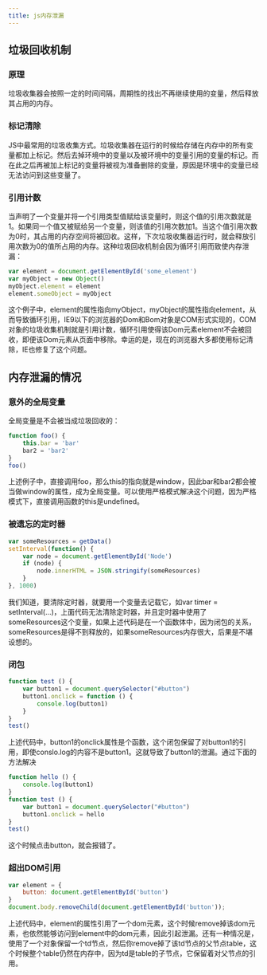 ```yaml
---
title: js内存泄漏
---
```


## 垃圾回收机制

### 原理

垃圾收集器会按照一定的时间间隔，周期性的找出不再继续使用的变量，然后释放其占用的内存。

### 标记清除

JS中最常用的垃圾收集方式。垃圾收集器在运行的时候给存储在内存中的所有变量都加上标记。然后去掉环境中的变量以及被环境中的变量引用的变量的标记。而在此之后再被加上标记的变量将被视为准备删除的变量，原因是环境中的变量已经无法访问到这些变量了。

### 引用计数

当声明了一个变量并将一个引用类型值赋给该变量时，则这个值的引用次数就是1。如果同一个值又被赋给另一个变量，则该值的引用次数加1。当这个值引用次数为0时，其占用的内存空间将被回收。这样，下次垃圾收集器运行时，就会释放引用次数为0的值所占用的内存。这种垃圾回收机制会因为循环引用而致使内存泄漏：

```js
var element = document.getElementById('some_element')
var myObject = new Object()
myObject.element = element
element.someObject = myObject
```

这个例子中，element的属性指向myObject，myObject的属性指向element，从而导致循环引用，IE9以下的浏览器的Dom和Bom对象是COM形式实现的，COM对象的垃圾收集机制就是引用计数，循环引用使得该Dom元素element不会被回收，即便该Dom元素从页面中移除。幸运的是，现在的浏览器大多都使用标记清除，IE也修复了这个问题。

## 内存泄漏的情况

### 意外的全局变量

全局变量是不会被当成垃圾回收的：

```js
function foo() {
    this.bar = 'bar'
    bar2 = 'bar2'
}
foo()
```

上述例子中，直接调用foo，那么this的指向就是window，因此bar和bar2都会被当做window的属性，成为全局变量。可以使用严格模式解决这个问题，因为严格模式下，直接调用函数的this是undefined。

### 被遗忘的定时器

```js
var someResources = getData()
setInterval(function() {
    var node = document.getElementById('Node')
    if (node) {
        node.innerHTML = JSON.stringify(someResources)
    }
}, 1000)
```

我们知道，要清除定时器，就要用一个变量去记载它，如var timer = setInterval(...)，上面代码无法清除定时器，并且定时器中使用了someResources这个变量，如果上述代码是在一个函数体中，因为闭包的关系，someResources是得不到释放的，如果someResources内存很大，后果是不堪设想的。

### 闭包

```js
function test () {
    var button1 = document.querySelector("#button")
    button1.onclick = function () {
        console.log(button1)
    }
}
test()
```

上述代码中，button1的onclick属性是个函数，这个闭包保留了对button1的引用，即使conslo.log的内容不是button1。这就导致了button1的泄漏。通过下面的方法解决

```js
function hello () {
    console.log(button1)
}
function test () {
    var button1 = document.querySelector("#button")
    button1.onclick = hello
}
test()
```

这个时候点击button，就会报错了。



### 超出DOM引用

```js
var element = {
    button: document.getElementById('button')
}
document.body.removeChild(document.getElementById('button'));
```

上述代码中，element的属性引用了一个dom元素，这个时候remove掉该dom元素，也依然能够访问到element中的dom元素，因此引起泄漏。还有一种情况是，使用了一个对象保留一个td节点，然后你remove掉了该td节点的父节点table，这个时候整个table仍然在内存中，因为td是table的子节点，它保留着对父节点的引用。